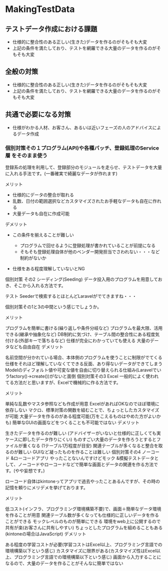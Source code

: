 

# MakingTestData


## テストデータ作成における課題
- 仕様的に整合性のある正しい(生きた)データを作るのがそもそも大変
- 上記の条件を満たしており、テストを網羅できる大量のデータを作るのがそもそも大変

## 全般の対策
- 仕様的に整合性のある正しい(生きた)データを作るのがそもそも大変
- 上記の条件を満たしており、テストを網羅できる大量のデータを作るのがそもそも大変

## 共通で必要になる対策
- 仕様がわかる人材、お客さん、あるいは近いフェーズの人のアドバイスによるデータ作成

### 個別対策その１プログラム(API)や各種バッチ、登録処理のService層 をそのまま使う

登録系の処理を利用して、登録部分のモジュールを走らせ、テストデータを大量に入れる手法です。(一番確実で綺麗なデータが作れます)

メリット

- 仕様的にデータの整合が取れる
- 乱数、日付の範囲選択などカスタマイズされたお手軽なデータも自在に作れる
- 大量データも自在に作成可能

デメリット

- この条件を揃えることが難しい
  - プログラムで回せるように登録処理が書かれていることが前提になる
  - そもそも登録処理自体が他のベンダー開発担当でさわれない・・・など制約がないか
  
- 仕様をある程度理解していないとNG


個別対策 その2 シーディング(Seeding)
データ投入用のプログラムを用意しておき、そこから入れる方法です。

テスト Seederで検索するとほとんどLaravelがでてきますね・・・

個別対策その1と3の中間という感じでしょうか。

メリット

プログラムを簡単に書ける(繰り返しや条件分岐など)
プログラムを最大限、活用できる(継承や抽象化など)
DB制約に気づけ、テーブル間の整合性にある程度気付ける(外部キーで落ちるなど)
仕様が完全にわかっていても使える
大量のデータなども自由自在
デメリット

名前空間が分かれている場合、本体側のプログラムを使うことに制限がでてくる
仕様をそれほど理解していなくてできる反面、あり得ないデータができてしまう
Modelのディフォルト値や可変な値を自由に切り替えられる仕組み(Laravelでいうfactory()->create())がないと面倒
個別対策その3 Excel
一般的によく使われてる方法だと思いますが、Excelで機械的に作る方法です。

メリット

単純な乱数やマスタ参照なども作成が用意
ExcelがあればOKなのでほぼ環境に依存しない
マクロ、標準対策の関数を組むことで、ちょっとしたカスタマイズが可能
大量データを作るのがある程度可能(万をこえるものはやめた方がよいかも)
簡単なGUIの画面などをつくることも不可能ではない
デメリット

生きたデータを作るのが難しい
(アドバイザーがいないと仕様的に正しくても実ケースに即したデータ作りにくい)
ものすごい大量のデータを作ろうとするとファイルが重くなる
(1テーブル1万程度が目安)
関連テーブルが多くなると整合を取るのが難しい
GUIなど凝ったものを作ることは難しい
個別対策その4 ノーコード &ローコードアプリ
やったことないんですけどモック &模擬テストデータとして、ノーコードやローコードなどで簡単な画面とデータの関連を作る方法です。(やや妄想です。)

ローコード自体はkintoneってアプリで過去やったことあるんですが、その時の記憶を頼りにメリデメを挙げております。

メリット

低コスト(インフラ、プログラミング環境構築不要)で、画面＋簡単なデータ環境を作ることが用意
関連テーブル数が多くなっても仕様的に正しいデータを作ることができる
モックレベルのものが簡単にできる
環境をweb上に公開するので共有が楽(お客さんに共有しやすい)
ちょっとしたプログラムを組めることもある(kintoneの場合はJavaScript)
デメリット

ある程度の学習コストが必要(学習コストはExcel以上、プログラミング言語での環境構築以下という感じ)
カスタマイズに限界がある(カスタマイズ性はExcel以上、プログラミング言語での環境構築以下という感じ)
画面から入力することになるので、大量のデータを作ることがそんなに簡単ではない
